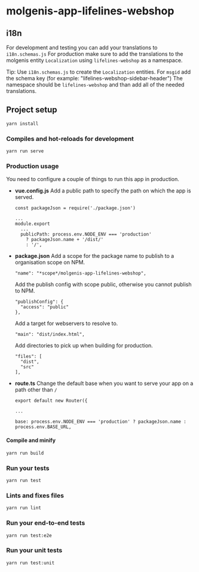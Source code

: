 # molgenis-app-lifelines-webshop

## i18n

For development and testing you can add your translations to `i18n.schemas.js`
For production make sure to add the translations to the molgenis entity `Localization` using `lifelines-webshop` as a namespace. 

Tip: 
Use `i18n.schemas.js` to create the `Localization` entities. For `msgid` add the schema key (for example: "lifelines-webshop-sidebar-header")
The namespace should be `lifelines-webshop` and than add all of the needed translations.

## Project setup
```
yarn install
```

### Compiles and hot-reloads for development
```
yarn run serve
```

### Production usage
You need to configure a couple of things to run this app in production.


- **vue.config.js**
  Add a public path to specify the path on which the app is served.
  ```
  const packageJson = require('./package.json')

  ...
  module.export
    ...
    publicPath: process.env.NODE_ENV === 'production'
      ? packageJson.name + '/dist/'
      : '/',
  ```
- **package.json**
  Add a scope for the package name to publish to a organisation scope on NPM. 
  ```
  "name": "*scope*/molgenis-app-lifelines-webshop",
  ```
  Add the publish config with scope public, otherwise you cannot publish to NPM.
  ```
  "publishConfig": {
    "access": "public"
  },
  ```
  Add a target for webservers to resolve to.
  ```
  "main": "dist/index.html",
  ```
  Add directories to pick up when building for production.
  ```
  "files": [
    "dist",
    "src"
  ],
  ```

- **route.ts**
  Change the default base when you want to serve your app on a path other than ```/```
  ```
  export default new Router({
  
  ...

  base: process.env.NODE_ENV === 'production' ? packageJson.name : process.env.BASE_URL,
  ```

#### Compile and minify
```
yarn run build
```

### Run your tests
```
yarn run test
```

### Lints and fixes files
```
yarn run lint
```

### Run your end-to-end tests
```
yarn run test:e2e
```

### Run your unit tests
```
yarn run test:unit
```


